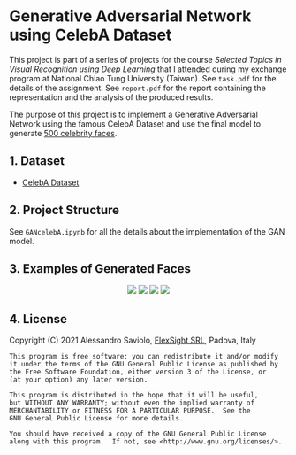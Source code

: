 # Generative Adversarial Network using CelebA Dataset

This project is part of a series of projects for the course _Selected Topics in Visual Recognition using Deep Learning_ that I attended during my exchange program at National Chiao Tung University (Taiwan). See `task.pdf` for the details of the assignment. See `report.pdf` for the report containing the representation and the analysis of the produced results.

The purpose of this project is to implement a Generative Adversarial Network using the famous CelebA Dataset and use the final model to generate [500 celebrity faces](https://drive.google.com/open?id=1qaWmdfAYIBWISdVZX5Zsywh7vnQI4Vm1).

## 1. Dataset

- [CelebA Dataset](http://mmlab.ie.cuhk.edu.hk/projects/CelebA.html)

## 2. Project Structure

See `GANcelebA.ipynb` for all the details about the implementation of the GAN model.

## 3. Examples of Generated Faces

<p align="center"> 
    <img src="https://github.com/AlessandroSaviolo/GAN-using-CelebA-Dataset/blob/master/output/001_image.png">
    <img src="https://github.com/AlessandroSaviolo/GAN-using-CelebA-Dataset/blob/master/output/002_image.png">
    <img src="https://github.com/AlessandroSaviolo/GAN-using-CelebA-Dataset/blob/master/output/003_image.png">
    <img src="https://github.com/AlessandroSaviolo/GAN-using-CelebA-Dataset/blob/master/output/004_image.png">
 </p>

## 4. License

Copyright (C) 2021 Alessandro Saviolo, [FlexSight SRL](http://www.flexsight.eu/), Padova, Italy
```
This program is free software: you can redistribute it and/or modify
it under the terms of the GNU General Public License as published by
the Free Software Foundation, either version 3 of the License, or
(at your option) any later version.

This program is distributed in the hope that it will be useful,
but WITHOUT ANY WARRANTY; without even the implied warranty of
MERCHANTABILITY or FITNESS FOR A PARTICULAR PURPOSE.  See the
GNU General Public License for more details.

You should have received a copy of the GNU General Public License
along with this program.  If not, see <http://www.gnu.org/licenses/>.
```
